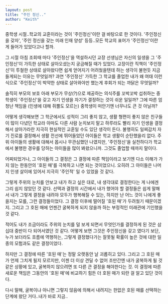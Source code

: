 ```yaml
---
layout: post
title: "주인 정신.."
author: "Keith"
---
```


중학생 시절..학교의 교훈이라는 것이 '주인정신'이란 걸 바탕으로 한 것이다. '주인정신을 갖자', '주인 정신을 갖는 미래 인재 양성' 등등..모든 학교의 표어가 '주인정신'이란 게 들어가 있었다고나 할까.

그 시절 아침 조회때 마다 '주인정신'을 역설하시던 교장 선생님은 자신의 일생을 그 '주인정신'이 가득한 상태로 살아오셨는지 궁금해질 때가 있었다. 교장이란 직책이 '주인정신'이 투철한 상태로 살아왔다면 쉽게 얻어지기 어려웠을텐데 하는 생각이 불현듯 지금 들게되는 이유는 무엇일까? 과연 '주인정신' 가득한 그 학교를 졸업한 내가 왜 여태 이런 식으로 '주인정신'이 박약한 상태로 살아와야만 했는게 후회가 되는 까닭은 무엇일까?

솔직히 부모의 보호 아래 부모가 무상(?)으로 제공하는 의식주를 꼬박꼬박 섭취하는 중학생이 '주인정신'을 갖고 자기 인생을 자기가 결정하는 것이 쉬운 일일까? 그에 따른 엄청난 책임을 (인생에 대해 쥐뿔도 모르는) 중학생이 떠안기엔 너무나도 큰 것 아닐까? 

어떻게 생각해보면 그 학군에서도 성적이 그리 좋지 않고, 생활 형편이 좋지 않은 친구들이 많이 다녔던 학교라 아마도 다른 사람 눈치보지 말고 하루라도 빨리 자기 인생을 결정해서 살아가라란 지극히 현실적인 교훈일 수도 있단 생각이 든다. 불행히도 일찌감치 자기 진로를 결정해서 생활 전선에 뛰어들었던 아이들은 학교 생활이 순탄했을리 없다. 주위 아이들의 생활에 대해서 몹시나 무관심했던 나였지만, '주인정신'을 실천하다가 학교에서 불행한 경우를 당하는 아이들을 많이 봐왔으니까. 그것도 졸업할 때까지 말이다.

어찌되었거나, 그 아이들의 그 결정은 그 결정에 따른 책임이라고 보기엔 다소 이해가 가지 않는 한동안의 '호된 매'를 극복하고 나면 되는 것이었으니. 오히려 그 아이들은 나머지 인생 살이에 있어서 지극히 '주인적' 일 수 있었을 것 같다.

그렇게 주위의 눈치를 안보고 내가 하고 싶은 대로, 내 생각대로 결정한다는 게 나에겐 그리 쉽지 않았던 것 같다. 선택과 결정의 시간에서 내가 했어야 할 결정들은 쉽게 말해서 내가 그렇게 결정을 내려야 모두가 행복해질 수 있는, 하지만 난 어느 것이 나에게 좋을지는 모를, 그런 결정들이었다. 그 결정 이후에 떨어질 '호된 매'가 두려웠기 때문이겠지. 그리고 그 호된 매에 언젠간 굴복하게 되지 않을까 하는 부정적인 미래관에 기인했을 것 같다.

적어도 내가 조금이라도 주위의 눈치를 덜 보게 되면서 무엇인가를 결정하게 된 것은 삼십대 중반이 다 되어서였던 것 같다. 어떻게 보면 그것은 주인정신을 갖고 였다기 보단, 누가 보더라도 흐름에 역행하는, 그렇게 결정했다가는 잘못될 확률이 높은 것에 대한 일종의 모험과도 같은 결정이었다.

하지만 그 결정에 따른 '호된 매'는 정말 오랫동안 날 괴롭히고 있다. 그리고 그 호된 매가 언제 그치게 될지 모르지만, 이젠 더 이상 견딜 수 없어 조만간엔 내가 굴복하게 될 것 같은 상황에 있고, 굴복하지 않으려면 또 다른 큰 결정을 해야한다는 것. 이 결정에 따른 새로운 책임은 그동안의 '호된 매'에 비교하기 힘든 더 호된 매가 되란 걸 알고 있단 것이다.

다시 말해, 굴복이냐 아니면 그렇지 않음에 의해서 내려지는 한없은 호된 매를 선택하는 단계에 왔단 거다..내가 바로 지금..


